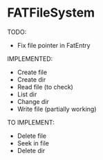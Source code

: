 # FATFileSystem

TODO:
- Fix file pointer in FatEntry

IMPLEMENTED:
- Create file
- Create dir
- Read file (to check)
- List dir
- Change dir
- Write file (partially working)

TO IMPLEMENT:
- Delete file
- Seek in file
- Delete dir

